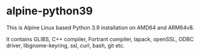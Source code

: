 # alpine-python39
This is Alpine Linux based Python 3.9 installation on AMD64 and ARM64v8.
 
It contains GLIBS, C++ compiler, Fortrant compiler, lapack, openSSL, ODBC driver, libgnome-keyring,
ssl, curl, bash, git etc.

